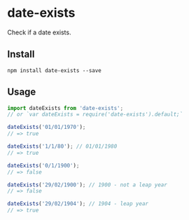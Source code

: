 # date-exists

Check if a date exists.

## Install

```
npm install date-exists --save
```

## Usage

```js
import dateExists from 'date-exists';
// or `var dateExists = require('date-exists').default;`

dateExists('01/01/1970');
// => true

dateExists('1/1/80'); // 01/01/1980
// => true

dateExists('0/1/1900');
// => false

dateExists('29/02/1900'); // 1900 - not a leap year
// => false

dateExists('29/02/1904'); // 1904 - leap year
// => true
```

